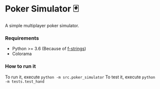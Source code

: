 # Poker Simulator 🃏

A simple multiplayer poker simulator.

### Requirements

- Python >= 3.6 (Because of [f-strings](https://www.python.org/dev/peps/pep-0498/))
- Colorama

### How to run it

To run it, execute `python -m src.poker_simulator`
To test it, execute `python -m tests.test_hand`
